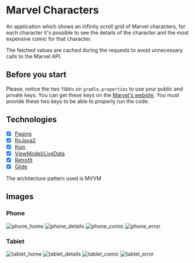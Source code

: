 # Marvel Characters
An application which shows an infinity scroll grid of Marvel characters, for each character it's possible to see the details of the character and the most expensive comic for that character.

The fetched values are cached during the requests to avoid unnecessary calls to the Marvel API.

## Before you start
Please, notice the two `TODOs` on `gradle.properties` to use your public and private keys. You can get these keys on the [Marvel's website](https://developer.marvel.com/). You must provide these two keys to be able to properly run the code.

## Technologies
- [x] [Paging](https://developer.android.com/topic/libraries/architecture/paging)
- [x] [RxJava2](https://github.com/ReactiveX/RxAndroid/tree/2.x)
- [x] [Koin](https://github.com/InsertKoinIO/koin)
- [x] [ViewModel/LiveData](https://developer.android.com/topic/libraries/architecture)
- [x] [Retrofit](https://square.github.io/retrofit/)
- [x] [Glide](https://github.com/bumptech/glide)

The architecture pattern used is MVVM

## Images
### Phone
![phone_home](https://user-images.githubusercontent.com/6085389/78518396-c01ac100-7796-11ea-9464-3f3e72046aeb.png)
![phone_details](https://user-images.githubusercontent.com/6085389/78518393-bf822a80-7796-11ea-8ade-2e57171c0962.png)
![phone_comic](https://user-images.githubusercontent.com/6085389/78518390-bee99400-7796-11ea-84b7-055074c4bad3.png)
![phone_error](https://user-images.githubusercontent.com/6085389/78518395-c01ac100-7796-11ea-96a3-e36549922637.png)

### Tablet
![tablet_home](https://user-images.githubusercontent.com/6085389/78518414-c872fc00-7796-11ea-8240-ce78ae218999.png)
![tablet_details](https://user-images.githubusercontent.com/6085389/78518411-c7da6580-7796-11ea-96b5-805457eebe86.png)
![tablet_comic](https://user-images.githubusercontent.com/6085389/78518408-c6a93880-7796-11ea-9d17-7f3deeb615f1.png)
![tablet_error](https://user-images.githubusercontent.com/6085389/78518413-c872fc00-7796-11ea-8fcc-88068d3e6830.png)
